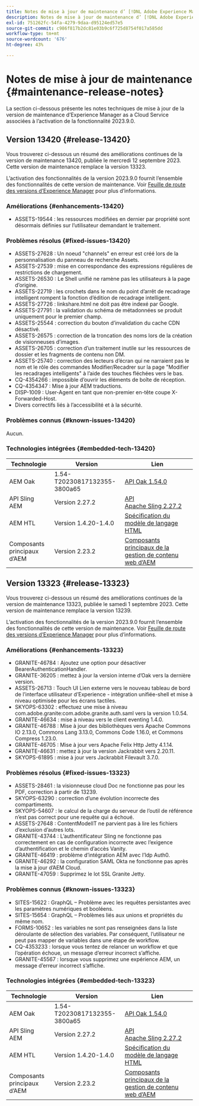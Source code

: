 ```yaml
---
title: Notes de mise à jour de maintenance d’ [!DNL Adobe Experience Manager]  as a Cloud Service associées à l’activation de la fonctionnalité 2023.9.0.
description: Notes de mise à jour de maintenance d’ [!DNL Adobe Experience Manager]  as a Cloud Service associées à l’activation de la fonctionnalité 2023.9.0.
exl-id: 751262fc-54fa-4279-9daa-d95124ed57e5
source-git-commit: c986f817b2dc81e03b9c6f725d8754f017a585dd
workflow-type: tm+mt
source-wordcount: '676'
ht-degree: 43%

---
```


# Notes de mise à jour de maintenance {#maintenance-release-notes}

La section ci-dessous présente les notes techniques de mise à jour de la version de maintenance d’Experience Manager as a Cloud Service associées à l’activation de la fonctionnalité 2023.9.0.

## Version 13420 {#release-13420}

Vous trouverez ci-dessous un résumé des améliorations continues de la version de maintenance 13420, publiée le mercredi 12 septembre 2023. Cette version de maintenance remplace la version 13323.

L’activation des fonctionnalités de la version 2023.9.0 fournit l’ensemble des fonctionnalités de cette version de maintenance. Voir [Feuille de route des versions d’Experience Manager](https://experienceleague.adobe.com/docs/experience-manager-release-information/aem-release-updates/update-releases-roadmap.html?lang=fr) pour plus d’informations.

### Améliorations {#enhancements-13420}

- ASSETS-19544 : les ressources modifiées en dernier par propriété sont désormais définies sur l’utilisateur demandant le traitement.

### Problèmes résolus {#fixed-issues-13420}

- ASSETS-27628 : Un noeud &quot;channels&quot; en erreur est créé lors de la personnalisation du panneau de recherche Assets.
- ASSETS-27539 : mise en correspondance des expressions régulières de restrictions de chargement.
- ASSETS-26530 : Le Shell unifié ne ramène pas les utilisateurs à la page d’origine.
- ASSETS-22719 : les crochets dans le nom du point d’arrêt de recadrage intelligent rompent la fonction d’édition de recadrage intelligent.
- ASSETS-27726 : linkshare.html ne doit pas être indexé par Google.
- ASSETS-27791 : la validation du schéma de métadonnées se produit uniquement pour le premier champ.
- ASSETS-25544 : correction du bouton d’invalidation du cache CDN désactivé.
- ASSETS-26575 : correction de la troncation des noms lors de la création de visionneuses d’images.
- ASSETS-26705 : correction d’un traitement inutile sur les ressources de dossier et les fragments de contenu non DM.
- ASSETS-25740 : correction des lecteurs d’écran qui ne narraient pas le nom et le rôle des commandes Modifier/Recadrer sur la page &quot;Modifier les recadrages intelligents&quot; à l’aide des touches fléchées vers le bas.
- CQ-4354266 : impossible d’ouvrir les éléments de boîte de réception.
- CQ-4354347 : Mise à jour AEM traductions.
- DISP-1009 : User-Agent en tant que non-premier en-tête coupe X-Forwarded-Host.
- Divers correctifs liés à l’accessibilité et à la sécurité.

### Problèmes connus {#known-issues-13420}

Aucun.

### Technologies intégrées {#embedded-tech-13420}

| Technologie | Version | Lien |
|---|---|---|
| AEM Oak | 1.54-T20230817132355-3800a65 | [API Oak 1.54.0](https://www.javadoc.io/doc/org.apache.jackrabbit/oak-api/1.54.0/index.html) |
| API Sling AEM | Version 2.27.2 | [API Apache Sling 2.27.2](https://www.javadoc.io/doc/org.apache.sling/org.apache.sling.api/latest/index.html) |
| AEM HTL | Version 1.4.20-1.4.0 | [Spécification du modèle de langage HTML](https://github.com/adobe/htl-spec) |
| Composants principaux d’AEM | Version 2.23.2 | [Composants principaux de la gestion de contenu web d’AEM](https://github.com/adobe/aem-core-wcm-components) |

## Version 13323 {#release-13323}

Vous trouverez ci-dessous un résumé des améliorations continues de la version de maintenance 13323, publiée le samedi 1 septembre 2023. Cette version de maintenance remplace la version 13239.

L’activation des fonctionnalités de la version 2023.9.0 fournit l’ensemble des fonctionnalités de cette version de maintenance. Voir [Feuille de route des versions d’Experience Manager](https://experienceleague.adobe.com/docs/experience-manager-release-information/aem-release-updates/update-releases-roadmap.html?lang=fr) pour plus d’informations.

### Améliorations {#enhancements-13323}

- GRANITE-46784 : Ajoutez une option pour désactiver BearerAuthenticationHandler.
- GRANITE-36205 : mettez à jour la version interne d’Oak vers la dernière version.
- ASSETS-26713 : Touch UI Lien externe vers le nouveau tableau de bord de l’interface utilisateur d’Experience - intégration unifiée-shell et mise à niveau optimisée pour les écrans tactiles.
- SKYOPS-63302 : effectuez une mise à niveau com.adobe.granite:com.adobe.granite.auth.saml vers la version 1.0.54.
- GRANITE-46634 : mise à niveau vers le client eventing 1.4.0.
- GRANITE-46788 : Mise à jour des bibliothèques vers Apache Commons IO 2.13.0, Commons Lang 3.13.0, Commons Code 1.16.0, et Commons Compress 1.23.0.
- GRANITE-46705 : Mise à jour vers Apache Felix Http Jetty 4.1.14.
- GRANITE-46631 : mettez à jour la version Jackrabbit vers 2.20.11.
- SKYOPS-61895 : mise à jour vers Jackrabbit Filevault 3.7.0.

### Problèmes résolus {#fixed-issues-13323}

- ASSETS-28461 : la visionneuse cloud Doc ne fonctionne pas pour les PDF, correction à partir de 13239.
- SKYOPS-63290 : correction d’une évolution incorrecte des compartiments.
- SKYOPS-54607 : le calcul de la charge du serveur de l’outil de référence n’est pas correct pour une requête qui a échoué.
- ASSETS-27648 : ContentModelIT ne parvient pas à lire les fichiers d’exclusion d’autres lots.
- GRANITE-43744 : L’authentificateur Sling ne fonctionne pas correctement en cas de configuration incorrecte avec l’exigence d’authentification et le chemin d’accès Vanity.
- GRANITE-46419 : problème d’intégration AEM avec l’Idp Auth0.
- GRANITE-46292 : la configuration SAML Okta ne fonctionne pas après la mise à jour d’AEM Cloud.
- GRANITE-47059 : Supprimez le lot SSL Granite Jetty.

### Problèmes connus {#known-issues-13323}

- SITES-15622 : GraphQL – Problème avec les requêtes persistantes avec les paramètres numériques et booléens.
- SITES-15654 : GraphQL – Problèmes liés aux unions et propriétés du même nom.
- FORMS-10652 : les variables ne sont pas renseignées dans la liste déroulante de sélection des variables. Par conséquent, l’utilisateur ne peut pas mapper de variables dans une étape de workflow.
- CQ-4353233 : lorsque vous tentez de relancer un workflow et que l’opération échoue, un message d’erreur incorrect s’affiche.
- GRANITE-45567 : lorsque vous supprimez une expérience AEM, un message d’erreur incorrect s’affiche.

### Technologies intégrées {#embedded-tech-13323}

| Technologie | Version | Lien |
|---|---|---|
| AEM Oak | 1.54-T20230817132355-3800a65 | [API Oak 1.54.0](https://www.javadoc.io/doc/org.apache.jackrabbit/oak-api/1.54.0/index.html) |
| API Sling AEM | Version 2.27.2 | [API Apache Sling 2.27.2](https://www.javadoc.io/doc/org.apache.sling/org.apache.sling.api/latest/index.html) |
| AEM HTL | Version 1.4.20-1.4.0 | [Spécification du modèle de langage HTML](https://github.com/adobe/htl-spec) |
| Composants principaux d’AEM | Version 2.23.2 | [Composants principaux de la gestion de contenu web d’AEM](https://github.com/adobe/aem-core-wcm-components) |
